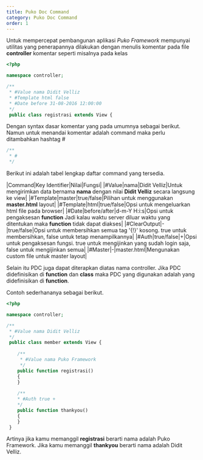 ```yaml
---
title: Puko Doc Command
category: Puko Doc Command 
order: 1
---
```


Untuk mempercepat pembangunan aplikasi *Puko Framework* mempunyai utilitas yang penerapannya 
dilakukan dengan menulis komentar pada file **controller** komentar seperti misalnya pada kelas

```php
<?php 

namespace controller;

/**
 * #Value nama Didit Velliz
 * #Template html false
 * #Date before 31-08-2016 12:00:00
 */
 public class registrasi extends View {
```

Dengan syntax dasar komentar yang pada umumnya sebagai berikut. 
Namun untuk menandai komentar adalah command maka perlu ditambahkan hashtag #

```php
/**
 * #
 */
```

Berikut ini adalah tabel lengkap daftar command yang tersedia.

|Command|Key Identifier|Nilai|Fungsi|
|#Value|nama|Didit Velliz|Untuk mengirimkan data bernama **nama** dengan nilai **Didit Velliz** secara langsung ke view|
|#Template|master|true/false|Pilihan untuk menggunakan **master.html** layout|
|#Template|html|true/false|Opsi untuk mengeluarkan html file pada browser|
|#Date|before/after|d-m-Y H:i:s|Opsi untuk pengaksesan **function** Jadi kalau waktu server diluar waktu yang ditentukan maka **function** tidak dapat diakses|
|#ClearOutput|-|true/false|Opsi untuk membersihkan semua tag '{!}' kosong. true untuk membersihkan, false untuk tetap menampilkannya|
|#Auth|true/false|+|Opsi untuk pengaksesan fungsi. true untuk mengijinkan yang sudah login saja, false untuk mengijinkan semua|
|#Master|-|master.html|Mengunakan custom file untuk master layout|

Selain itu PDC juga dapat diterapkan diatas nama controller. 
Jika PDC didefinisikan di **function** dan **class** maka PDC yang digunakan adalah yang didefinisikan di **function**.

Contoh sederhananya sebagai berikut.

```php
<?php

namespace controller;

/**
 * #Value nama Didit Velliz
 */
 public class member extends View {
    
    /**
     * #Value nama Puko Framework
     */
    public function registrasi()
    {
    }
    
    /**
    * #Auth true +
    */
    public function thankyou()
    {
    }
 }
```

Artinya jika kamu memanggil **registrasi** berarti nama adalah Puko Framework.
Jika kamu memanggil **thankyou** berarti nama adalah Didit Velliz.
